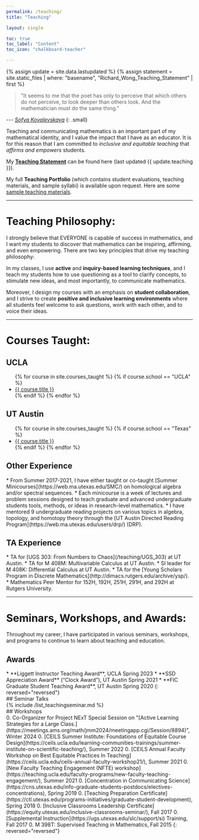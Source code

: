 ```yaml
---
permalink: /teaching/
title: "Teaching"

layout: single

toc: true
toc_label: "Content"
toc_icon: "chalkboard-teacher"

---
```



{% assign update = site.data.lastupdated %}
{% assign statement = site.static_files | where: "basename", "Richard_Wong_Teaching_Statement" | first %}

> "It seems to me that the poet has only to perceive that which others do not perceive, to look deeper than others look. And the mathematician must do the same thing." 

<cite>--- [Sofya Kovalevskaya](https://en.wikipedia.org/wiki/Sofya_Kovalevskaya)</cite>
{: .small} 

Teaching and communicating mathematics is an important part of my mathematical identity, and I value the impact that I have as an educator. It is for this reason that I am committed to *inclusive and equitable teaching* that *affirms and empowers* students.

My **[Teaching Statement](/assets/Richard_Wong_Teaching_Statement.pdf)** can be found here (last updated {{ update.teaching }}).

My full **Teaching Portfolio** (which contains student evaluations, teaching materials, and sample syllabi) is available upon request. Here are some [sample teaching materials](/teaching/materials).  

<!--end_excerpt-->

<hr>

<div class="standout" markdown="1">

# Teaching Philosophy:

I strongly believe that EVERYONE is capable of success in mathematics, and I want my students to discover that mathematics can be inspiring, affirming, and even empowering.  There are two key principles that drive my teaching philosophy:

In my classes, I use **active** and **inquiry-based learning techniques**, and I teach my students how to use questioning as a tool to clarify concepts, to stimulate new ideas, and most importantly, to communicate mathematics.

Moreover, I design my courses with an emphasis on **student collaboration**, and I strive to create **positive and inclusive learning environments** where all students feel welcome to ask questions, work with each other, and to voice their ideas. 
</div>

<hr>

# Courses Taught:

## UCLA

<div class="standoutlist" markdown="1">
<ul>
{% for course in site.courses_taught %}
{% if course.school == "UCLA" %}	
  <li>
  <a href="{{ course.url }}">{{ course.title }}</a>
  </li>
{% endif %}
{% endfor %}
</ul>
</div>


## UT Austin

<div class="standoutlist" markdown="1">
<ul>
{% for course in site.courses_taught %}
{% if course.school == "Texas" %}	
  <li>
  <a href="{{ course.url }}">{{ course.title }}</a>
  </li>
{% endif %}
{% endfor %}
</ul>
</div>

## Other Experience

<div class="standoutlist" markdown="1">
* From Summer 2017-2021, I have either taught or co-taught [Summer Minicourses](https://web.ma.utexas.edu/SMC/) on homological algebra and/or spectral sequences. 
	* Each minicourse is a week of lectures and problem sessions designed to teach graduate and advanced undergraduate students tools, methods, or ideas in research-level mathematics.
* I have mentored 9 undergraduate reading projects on various topics in algebra, topology, and homotopy theory through the [UT Austin Directed Reading Program](https://web.ma.utexas.edu/users/drp/) (DRP).

</div>

## TA Experience

<div class="standoutlist" markdown="1">
* TA for [UGS 303: From Numbers to Chaos](/teaching/UGS_303) at UT Austin.
* TA for M 408M: Multivariable Calculus at UT Austin.
* SI leader for M 408K: Differential Calculus at UT Austin.
* TA for the [Young Scholars Program in Discrete Mathematics](http://dimacs.rutgers.edu/archive/ysp/).
* Mathematics Peer Mentor for 152H, 192H, 251H, 291H, and 292H at Rutgers University.

</div>

<hr>


# Seminars, Workshops, and Awards:

Throughout my career, I have participated in various seminars, workshops, and programs to continue to learn about teaching and education.

## Awards

<div class="standoutlist" markdown="1">
* **Liggett Instructor Teaching Award**, UCLA Spring 2023
* **SSD Appreciation Award** (“Clock Award”), UT Austin Spring 2021
* **FIC Graduate Student Teaching Award**, UT Austin Spring 2020
{: reversed="reversed"}

</div>
## Seminar Talks

<div class="standoutlist" markdown="1">
{% include /list_teachingseminar.md %}

</div>
## Workshops

<div class="standoutlist" markdown="1">
0. Co-Organizer for Project NExT Special Session on "[Active Learning Strategies for a Large Class.](https://meetings.ams.org/math/jmm2024/meetingapp.cgi/Session/8894)", Winter 2024
0. [CEILS Summer Institute: Foundations of Equitable Course Design](https://ceils.ucla.edu/learning-communities-trainings/summer-institute-on-scientific-teaching/), Summer 2022
0. [CEILS Annual Faculty Workshop on Best Equitable Practices In Teaching](https://ceils.ucla.edu/ceils-annual-faculty-workshop21/), Summer 2021
0. [New Faculty Teaching Engagement (NFTE) workshop](https://teaching.ucla.edu/faculty-programs/new-faculty-teaching-engagement/), Summer 2021
0. [Concentration in Communicating Science](https://cns.utexas.edu/info-graduate-students-postdocs/electives-concentrations), Spring 2019
0. [Teaching Preparation Certificate](https://ctl.utexas.edu/programs-initiatives/graduate-student-development), Spring 2018
0. [Inclusive Classrooms Leadership Certificate](https://equity.utexas.edu/inclusive-classrooms-seminar/), Fall 2017
0. [Supplemental Instruction](https://ugs.utexas.edu/slc/support/si) Training, Fall 2017
0. M 398T: Supervised Teaching in Mathematics, Fall 2015
{: reversed="reversed"}

</div>